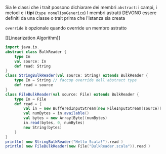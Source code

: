 Sia le classi che i trait possono dichiarare dei membri `abstract`: i campi, i metodi e i **tipi** (`type nomeTipoGenerico`)
I membri astratti DEVONO essere definiti da una classe o trait prima che l'istanza sia creata

`override` è opzionale quando override un membro astratto

[[Linearization Algorithm]]

```scala
import java.io._ 
abstract class BulkReader { 
	type In 
	val source: In 
	def read: String 
} 
class StringBulkReader(val source: String) extends BulkReader { 
	type In = String // faccop override dell'abstract type
	def read = source 
} 
class FileBulkReader(val source: File) extends BulkReader { 
	type In = File 
	def read = { 
		val in = new BufferedInputStream(new FileInputStream(source)) 
		val numBytes = in.available() 
		val bytes = new Array[Byte](numBytes) 
		in.read(bytes, 0, numBytes) 
		new String(bytes) 
	} 
} 
println( new StringBulkReader("Hello Scala!").read ) 
println( new FileBulkReader(new File("BulkReader.scala")).read )
```

